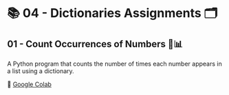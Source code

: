 # 📚 04 - Dictionaries Assignments 🗂️  

## 01 - Count Occurrences of Numbers 🔢📊  
A Python program that counts the number of times each number appears in a list using a dictionary.  

🔗 [Google Colab](https://colab.research.google.com/drive/1l0TzJe5tTi--4SfFX45CdziCeCnRbldf#scrollTo=EASc-D2gN4tn&line=1&uniqifier=1)  
